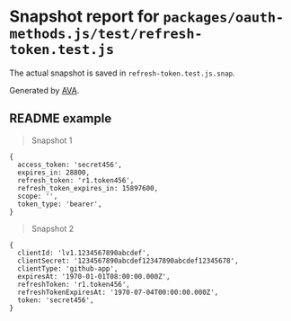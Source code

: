 # Snapshot report for `packages/oauth-methods.js/test/refresh-token.test.js`

The actual snapshot is saved in `refresh-token.test.js.snap`.

Generated by [AVA](https://avajs.dev).

## README example

> Snapshot 1

    {
      access_token: 'secret456',
      expires_in: 28800,
      refresh_token: 'r1.token456',
      refresh_token_expires_in: 15897600,
      scope: '',
      token_type: 'bearer',
    }

> Snapshot 2

    {
      clientId: 'lv1.1234567890abcdef',
      clientSecret: '1234567890abcdef12347890abcdef12345678',
      clientType: 'github-app',
      expiresAt: '1970-01-01T08:00:00.000Z',
      refreshToken: 'r1.token456',
      refreshTokenExpiresAt: '1970-07-04T00:00:00.000Z',
      token: 'secret456',
    }
